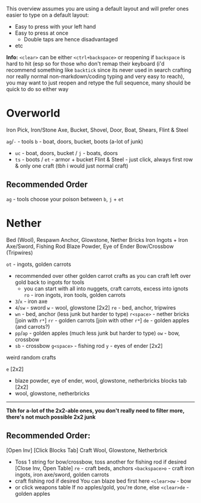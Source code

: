 This overview assumes you are using a default layout and will prefer ones easier to type on a default layout:
- Easy to press with your left hand
- Easy to press at once
	- Double taps are hence disadvantaged
- etc

**Info:**
`<clear>` can be either `<ctrl+backspace>` or reopening
if `backspace` is hard to hit (esp so for those who don't remap their keyboard (i'd recommend something like `backtick` since its never used in search crafting nor really normal non-markdown/coding typing and very easy to reach), you may want to just reopen and retype the full sequence, many should be quick to do so either way
# Overworld
Iron Pick, Iron/Stone Axe, Bucket, Shovel, Door, Boat, Shears, Flint & Steel

`ag`/`-` - tools
`b` - boat, doors, bucket, boots (a-lot of  junk)
- `uc` - boat, doors, bucket / `j` - boats, doors
- `ts` - boots / `et` - armor + bucket
Flint & Steel - just click, always first row & only one craft (tbh i would just normal craft)

## Recommended Order
`ag` - tools
choose your poison between `b`, `j` + `et`

# Nether
Bed (Wool), Respawn Anchor, Glowstone, Nether Bricks
Iron Ingots + Iron Axe/Sword, Fishing Rod
Blaze Powder, Eye of Ender
Bow/Crossbow (Tripwires)

`ot` - ingots, golden carrots
- recommended over other golden carrot crafts as you can craft left over gold back to ingots for tools
	- you can start with all into nuggets, craft carrots, excess into ignots
`ro` - iron ingots, iron tools, golden carrots
- `3`/`x` - iron axe
- `4`/`sw` - sword
`w` - wool, glowstone [2x2]
`re` - bed, anchor, tripwires
- `wn` - bed, anchor (less junk but harder to type)
`r<space>` - nether bricks [join with `r*`]
`rr` - golden carrots [join with other `r*`]
`de` - golden apples (and carrots?)
- `pp`/`ap` - golden apples (much less junk but harder to type)
`ow` - bow, crossbow
- `sb` - crossbow
`g<space>` - fishing rod
`y` - eyes of ender [2x2]

weird random crafts

`e` [2x2]
- blaze powder, eye of ender, wool, glowstone, netherbricks
blocks tab [2x2]
- wool, glowstone, netherbricks
---
**Tbh for a-lot of the 2x2-able ones, you don't really need to filter more, there's not much possible 2x2 junk**

## Recommended Order:
[Open Inv]
[Click Blocks Tab]
Craft Wool, Glowstone, Netherbrick
- Toss 1 string for bow/crossbow, toss another for fishing rod if desired
[Close Inv, Open Table]
`re` - craft beds, anchors
`<backspace>o` - craft iron ingots, iron axe/sword, golden carrots
- craft fishing rod if desired
You can blaze bed first here
`<clear>ow` - bow
- or click weapons table
If no apples/gold, you're done, else
`<clear>de` - golden apples